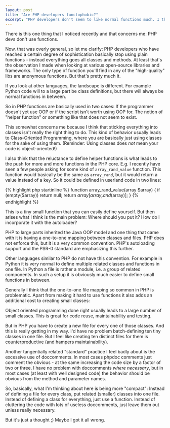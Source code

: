 ```yaml
---
layout: post
title: "Are PHP developers functophobic?"
excerpt: "PHP developers don't seem to like normal functions much. I think that this is related to the one-to-one class to file mapping that PHP has inherited from Java."
---
```

There is this one thing that I noticed recently and that concerns me\: PHP devs don't use functions.

Now, that was overly general, so let me clarify: PHP developers who have reached a certain degree of sophistication
basically stop using plain functions - instead everything goes all classes and methods. At least that's the observation
I made when looking at various open-source libraries and frameworks. The only type of function you'll find in any of the
"high-quality" libs are anonymous functions. But that's pretty much it.

If you look at other languages, the landscape is different. For example Python code will to a large part be class
definitions, but there will always be normal functions in between.

So in PHP functions are basically used in two cases: If the programmer doesn't yet use OOP or if the script isn't worth
using OOP for. The notion of "helper function" or something like that does not seem to exist.

This somewhat concerns me because I think that sticking everything into classes isn't really the right thing to do. This
kind of behavior usually leads to Class-Oriented Programming, where you are basically just using classes for the sake of
using them. (Reminder: Using classes does *not* mean your code is object-oriented!)

I also think that the reluctance to define helper functions is what leads to the push for more and more functions in the
PHP core. E.g. I recently have seen a few people asking for some kind of `array_rand_value` function. This function
would basically be the same as `array_rand`, but it would return a value instead of a key. So it could be defined in
userland code in two lines:

{% highlight php startinline %}
function array_rand_value(array $array) {
    if (empty($array)) return null;
    return $array[array_rand($array)];
}
{% endhighlight %}

This is a tiny small function that you can easily define yourself. But then arises what I think is the main problem:
Where should you put it? How do I incorporate it with the autoloader?

PHP to large parts inherited the Java OOP model and one thing that came with it is having a one-to-one mapping between
classes and files. PHP does not enforce this, but it is a very common convention. PHP's autoloading support and the
PSR-0 standard are emphasizing this further.

Other languages similar to PHP do not have this convention. For example in Python it is very normal to define multiple
related classes and functions in one file. In Python a file is rather a module, i.e. a group of related components. In
such a setup it is obviously much easier to define small functions in between.

Generally I think that the one-to-one file mapping so common in PHP is problematic. Apart from making it hard to use
functions it also adds an additional cost to creating small classes:

Object oriented programming done right usually leads to a large number of small classes. This is great for code reuse,
maintainability and testing.

But in PHP you have to create a new file for every one of those classes. And this is really getting in my way. I'd have
no problem batch-defining ten tiny classes in one file. But I feel like creating ten distinct files for them is
counterproductive (and hampers maintainability).

Another tangentially related "standard" practice I feel badly about is the excessive use of doccomments. In most cases
phpdoc comments just comment the obvious - at the same increasing the code size by a factor of two or three. I have no
problem with doccomments *where necessary*, but in most cases (at least with well designed code) the behavior should be
obvious from the method and parameter names.

So, basically, what I'm thinking about here is being more "compact": Instead of defining a file for every class, put
related (smaller) classes into one file. Instead of defining a class for everything, just use a function. Instead of
cluttering the code with lots of useless doccomments, just leave them out unless really necessary.

But it's just a thought ;) Maybe I got it all wrong.
